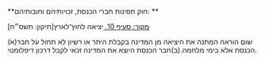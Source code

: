 **חוק חסינות חברי הכנסת, זכויותיהם וחובותיהם: **

[מקור: סעיף 10. ](https://he.wikisource.org/wiki/חוק_חסינות_חברי_הכנסת,_זכויותיהם_וחובותיהם#סעיף_10)
יציאה לחוץ־לארץ[תיקון: תשס״ח]

(א)שום הוראה המתנה את היציאה מן המדינה בקבלת היתר או רשיון לא תחול על חבר הכנסת אלא בימי מלחמה.(ב)חבר הכנסת היוצא את המדינה זכאי לקבל דרכון דיפלומטי.
